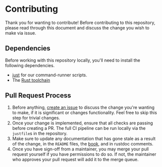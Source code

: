 # Contributing

Thank you for wanting to contribute! Before contributing to this repository,
please read through this document and discuss the change you wish to make via issue.

## Dependencies

Before working with this repository locally, you'll need to install the following dependencies.

- [just][just] for our command-runner scripts.
- The [Rust toolchain][rust]

## Pull Request Process

1. Before anything, [create an issue][create-an-issue] to discuss the change you're
   wanting to make, if it is significant or changes functionality. Feel free to skip this step for trivial changes.
1. Once your change is implemented, ensure that all checks are passing before creating a PR. The full CI pipeline can
   be run locally via the `justfile`s in the repository.
1. Make sure to update any documentation that has gone stale as a result of the change, in the `README` files, the [book][book],
   and in rustdoc comments.
1. Once you have sign-off from a maintainer, you may merge your pull request yourself if you have permissions to do so.
   If not, the maintainer who approves your pull request will add it to the merge queue.

<!-- Links -->

[just]: https://github.com/casey/just
[rust]: https://rustup.rs/

[book]: https://rollup.yoga

[create-an-issue]: https://github.com/op-rs/kona/issues/new
